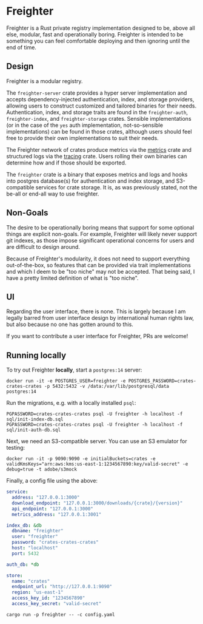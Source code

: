 # Freighter
Freighter is a Rust private registry implementation designed to be, above all else, modular, fast and operationally
boring. Freighter is intended to be something you can feel comfortable deploying and then ignoring until the end of
time.

## Design
Freighter is a modular registry.

The `freighter-server` crate provides a hyper server implementation and accepts dependency-injected authentication,
index, and storage providers, allowing users to construct customized and tailored binaries for their needs.
Authentication, index, and storage traits are found in the `freighter-auth`, `freighter-index`, and `freighter-storage`
crates. Sensible implementations (or in the case of the `yes` auth implementation, not-so-sensible implementations) can
be found in those crates, although users should feel free to provide their own implementations to suit their needs.

The Freighter network of crates produce metrics via the [metrics] crate and structured logs via the [tracing] crate.
Users rolling their own binaries can determine how and if those should be exported.

The `freighter` crate is a binary that exposes metrics and logs and hooks into postgres database(s) for authentication
and index storage, and S3-compatible services for crate storage. It is, as was previously stated, not the be-all or
end-all way to use freighter.

## Non-Goals
The desire to be operationally boring means that support for some optional things are explicit non-goals. For example,
Freighter will likely never support git indexes, as those impose significant operational concerns for users and are
difficult to design around.

Because of Freighter's modularity, it does not need to support everything out-of-the-box, so features that can be
provided via trait implementations and which I deem to be "too niche" may not be accepted. That being said, I have a
pretty limited definition of what is "too niche".

## UI
Regarding the user interface, there is none. This is largely because I am legally barred from user interface design by
international human rights law, but also because no one has gotten around to this.

If you want to contribute a user interface for Freighter, PRs are welcome!

## Running locally

To try out Freighter **locally**, start a `postgres:14` server:
```
docker run -it -e POSTGRES_USER=freighter -e POSTGRES_PASSWORD=crates-crates-crates -p 5432:5432 -v /data:/var/lib/postgresql/data postgres:14
```

Run the migrations, e.g. with a locally installed `psql`:
```
PGPASSWORD=crates-crates-crates psql -U freighter -h localhost -f sql/init-index-db.sql
PGPASSWORD=crates-crates-crates psql -U freighter -h localhost -f sql/init-auth-db.sql
```

Next, we need an S3-compatible server. You can use an S3 emulator for testing:
```
docker run -it -p 9090:9090 -e initialBuckets=crates -e validKmsKeys="arn:aws:kms:us-east-1:1234567890:key/valid-secret" -e debug=true -t adobe/s3mock
```

Finally, a config file using the above:
```yaml
service:
  address: "127.0.0.1:3000"
  download_endpoint: "127.0.0.1:3000/downloads/{crate}/{version}"
  api_endpoint: "127.0.0.1:3000"
  metrics_address: "127.0.0.1:3001"

index_db: &db
  dbname: "freighter"
  user: "freighter"
  password: "crates-crates-crates"
  host: "localhost"
  port: 5432

auth_db: *db

store:
  name: "crates"
  endpoint_url: "http://127.0.0.1:9090"
  region: "us-east-1"
  access_key_id: "1234567890"
  access_key_secret: "valid-secret"
```

```
cargo run -p freighter -- -c config.yaml
```


[tracing]: https://docs.rs/tracing/latest/tracing/
[metrics]: https://docs.rs/metrics/latest/metrics/
